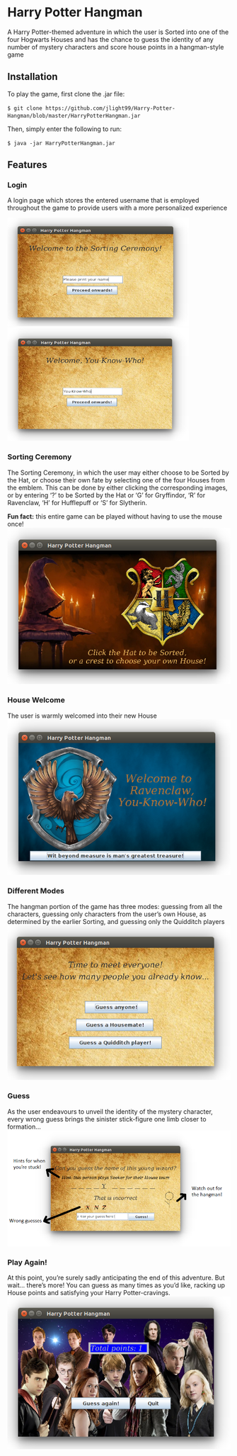 # Harry Potter Hangman
A Harry Potter-themed adventure in which the user is Sorted into one of the four Hogwarts Houses and has the chance to guess the identity of any number of mystery characters and score house points in a hangman-style game

## Installation
To play the game, first clone the .jar file:

`$ git clone https://github.com/jlight99/Harry-Potter-Hangman/blob/master/HarryPotterHangman.jar`

Then, simply enter the following to run:

`$ java -jar HarryPotterHangman.jar`


## Features
### Login
A login page which stores the entered username that is employed throughout the game to provide users with a more personalized experience

<img src="/screenshots/Welcome.png" width="410" height="245"> <img src="/screenshots/WelcomeName.png" width="410" height="256">

### Sorting Ceremony
The Sorting Ceremony, in which the user may either choose to be Sorted by the Hat, or choose their own fate by selecting one of the four Houses from the emblem. This can be done by either clicking the corresponding images, or by entering ‘?’ to be Sorted by the Hat or ‘G’ for Gryffindor, ‘R’ for Ravenclaw, ‘H’ for Hufflepuff or ‘S’ for Slytherin. 

**Fun fact:** this entire game can be played without having to use the mouse once!
![sortingImg](/screenshots/Choose.png)

### House Welcome
The user is warmly welcomed into their new House
![houseImg](/screenshots/HouseWelcome.png)

### Different Modes
The hangman portion of the game has three modes: guessing from all the characters, guessing only characters from the user’s own House, as determined by the earlier Sorting, and guessing only the Quidditch players
![modesImg](/screenshots/Modes.png)

### Guess
As the user endeavours to unveil the identity of the mystery character, every wrong guess brings the sinister stick-figure one limb closer to formation…
![guessImg](/screenshots/WrongGuess.png)

### Play Again!
At this point, you’re surely sadly anticipating the end of this adventure. But wait… there’s more! You can guess as many times as you’d like, racking up House points and satisfying your Harry Potter-cravings.
![guessImg](/screenshots/PlayAgain.png)
